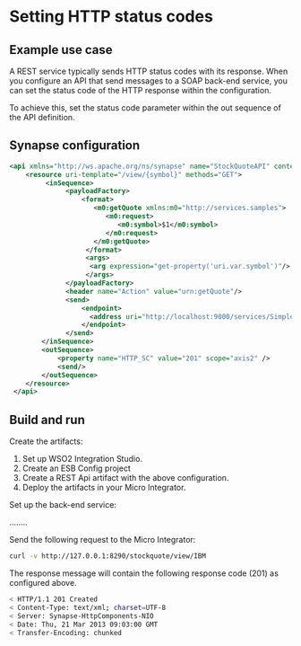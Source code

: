 # Setting HTTP status codes
## Example use case
A REST service typically sends HTTP status codes with its response. When you configure an API that send messages to a SOAP back-end service, you can set the status code of the HTTP response within the configuration.

To achieve this, set the status code parameter within the out sequence of the API definition.

## Synapse configuration  

```xml
<api xmlns="http://ws.apache.org/ns/synapse" name="StockQuoteAPI" context="/stockquote">`
    <resource uri-template="/view/{symbol}" methods="GET">
         <inSequence>
              <payloadFactory>
                  <format>
                     <m0:getQuote xmlns:m0="http://services.samples">
                        <m0:request>
                           <m0:symbol>$1</m0:symbol>
                        </m0:request>
                     </m0:getQuote>
                   </format>
                   <args>
                    <arg expression="get-property('uri.var.symbol')"/>
                   </args>
              </payloadFactory>
              <header name="Action" value="urn:getQuote"/>
              <send>
                  <endpoint>
                    <address uri="http://localhost:9000/services/SimpleStockQuoteService" format="soap11"/>
                  </endpoint>
              </send>
        </inSequence>
        <outSequence>
            <property name="HTTP_SC" value="201" scope="axis2" />
            <send/>
        </outSequence>  
    </resource>
 </api>
```  

## Build and run

Create the artifacts:

1. Set up WSO2 Integration Studio.
2. Create an ESB Config project
3. Create a REST Api artifact with the above configuration.
5. Deploy the artifacts in your Micro Integrator.

Set up the back-end service:

........

Send the following request to the Micro Integrator:
    
```bash
curl -v http://127.0.0.1:8290/stockquote/view/IBM
```

The response message will contain the following response code (201) as configured above.  

```bash
< HTTP/1.1 201 Created
< Content-Type: text/xml; charset=UTF-8
< Server: Synapse-HttpComponents-NIO
< Date: Thu, 21 Mar 2013 09:03:00 GMT
< Transfer-Encoding: chunked
```